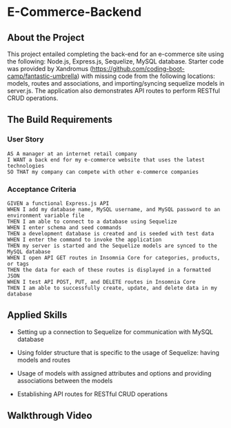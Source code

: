 # E-Commerce-Backend

## About the Project
This project entailed completing the back-end for an e-commerce site using the following: Node.js, Express.js, Sequelize, MySQL database. Starter code was provided by Xandromus (https://github.com/coding-boot-camp/fantastic-umbrella) with missing code from the following locations: models, routes and associations, and importing/syncing sequelize models in server.js. The application also demonstrates API routes to perform RESTful CRUD operations.

## The Build Requirements
### User Story
````
AS A manager at an internet retail company
I WANT a back end for my e-commerce website that uses the latest technologies
SO THAT my company can compete with other e-commerce companies
````

### Acceptance Criteria
````
GIVEN a functional Express.js API
WHEN I add my database name, MySQL username, and MySQL password to an environment variable file
THEN I am able to connect to a database using Sequelize
WHEN I enter schema and seed commands
THEN a development database is created and is seeded with test data
WHEN I enter the command to invoke the application
THEN my server is started and the Sequelize models are synced to the MySQL database
WHEN I open API GET routes in Insomnia Core for categories, products, or tags
THEN the data for each of these routes is displayed in a formatted JSON
WHEN I test API POST, PUT, and DELETE routes in Insomnia Core
THEN I am able to successfully create, update, and delete data in my database
````

## Applied Skills
- Setting up a connection to Sequelize for communication with MySQL database

- Using folder structure that is specific to the usage of Sequelize: having models and routes

- Usage of models with assigned attributes and options and providing associations between the models

- Establishing API routes for RESTful CRUD operations

## Walkthrough Video